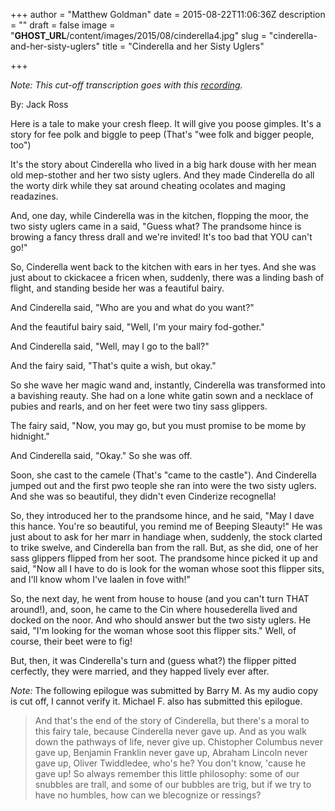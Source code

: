+++
author = "Matthew Goldman"
date = 2015-08-22T11:06:36Z
description = ""
draft = false
image = "__GHOST_URL__/content/images/2015/08/cinderella4.jpg"
slug = "cinderella-and-her-sisty-uglers"
title = "Cinderella and her Sisty Uglers"

+++


*Note: This cut-off transcription goes with this [recording](https://www.dropbox.com/s/e8qboaa8gohf1ix/rindercella-clip.mp3?dl=0).*

By: Jack Ross

Here is a tale to make your cresh fleep.
It will give you poose gimples.
It's a story for fee polk and biggle to peep
(That's "wee folk and bigger people, too")

It's the story about Cinderella who lived in a big hark douse with her mean old mep-stother and her two sisty uglers. And they made Cinderella do all the worty dirk while they sat around cheating ocolates and maging readazines.

And, one day, while Cinderella was in the kitchen, flopping the moor, the two sisty uglers came in a said, "Guess what? The prandsome hince is browing a fancy thress drall and we're invited! It's too bad that YOU can't go!"

So, Cinderella went back to the kitchen with ears in her tyes. And she was just about to ckickacee a fricen when, suddenly, there was a linding bash of flight, and standing beside her was a feautiful bairy.

And Cinderella said, "Who are you and what do you want?"

And the feautiful bairy said, "Well, I'm your mairy fod-gother."

And Cinderella said, "Well, may I go to the ball?"

And the fairy said, "That's quite a wish, but okay."

So she wave her magic wand and, instantly, Cinderella was transformed into a bavishing reauty. She had on a lone white gatin sown and a necklace of pubies and rearls, and on her feet were two tiny sass glippers.

The fairy said, "Now, you may go, but you must promise to be mome by hidnight."

And Cinderella said, "Okay." So she was off.

Soon, she cast to the camele (That's "came to the castle"). And Cinderella jumped out and the first pwo teople she ran into were the two sisty uglers. And she was so beautiful, they didn't even Cinderize recognella!

So, they introduced her to the prandsome hince, and he said, "May I dave this hance. You're so beautiful, you remind me of Beeping Sleauty!" He was just about to ask for her marr in handiage when, suddenly, the stock clarted to trike swelve, and Cinderella ban from the rall. But, as she did, one of her sass glippers flipped from her soot. The prandsome hince picked it up and said, "Now all I have to do is look for the woman whose soot this flipper sits, and I'll know whom I've laalen in fove with!"

So, the next day, he went from house to house (and you can't turn THAT around!), and, soon, he came to the Cin where housederella lived and docked on the noor. And who should answer but the two sisty uglers. He said, "I'm looking for the woman whose soot this flipper sits." Well, of course, their beet were to fig!

But, then, it was Cinderella's turn and (guess what?) the flipper pitted cerfectly, they were married, and they happed lively ever after.

*Note:* The following epilogue was submitted by Barry M. As my audio copy is cut off, I cannot verify it. Michael F. also has submitted this epilogue.

>And that's the end of the story of Cinderella, but there's a moral to this fairy tale, because Cinderella never gave up. And as you walk down the pathways of life, never give up. Chistopher Columbus never gave up, Benjamin Franklin never gave up, Abraham Lincoln never gave up, Oliver Twiddledee, who's he? You don't know, 'cause he gave up! So always remember this little philosophy: some of our snubbles are trall, and some of our bubbles are trig, but if we try to have no humbles, how can we blecognize or ressings?

